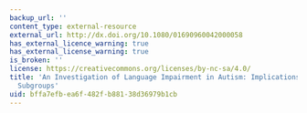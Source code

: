 ```yaml
---
backup_url: ''
content_type: external-resource
external_url: http://dx.doi.org/10.1080/01690960042000058
has_external_licence_warning: true
has_external_license_warning: true
is_broken: ''
license: https://creativecommons.org/licenses/by-nc-sa/4.0/
title: 'An Investigation of Language Impairment in Autism: Implications for Genetic
  Subgroups'
uid: bffa7efb-ea6f-482f-b881-38d36979b1cb
---
```

